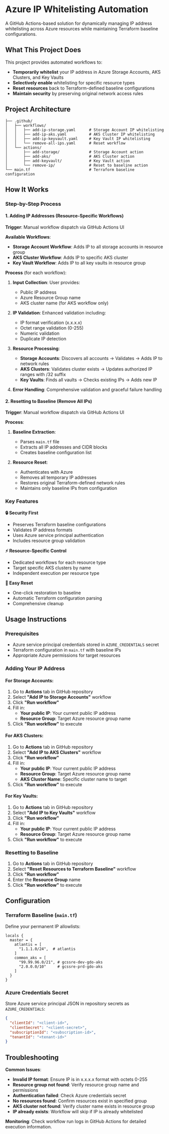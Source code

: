 # Azure IP Whitelisting Automation

A GitHub Actions-based solution for dynamically managing IP address whitelisting across Azure resources while maintaining Terraform baseline configurations.

## What This Project Does

This project provides automated workflows to:
- **Temporarily whitelist** your IP address in Azure Storage Accounts, AKS Clusters, and Key Vaults
- **Selectively enable** whitelisting for specific resource types
- **Reset resources** back to Terraform-defined baseline configurations
- **Maintain security** by preserving original network access rules

## Project Architecture

```
├── .github/
│   ├── workflows/
│   │   ├── add-ip-storage.yaml      # Storage Account IP whitelisting
│   │   ├── add-ip-aks.yaml          # AKS Cluster IP whitelisting
│   │   ├── add-ip-keyvault.yaml     # Key Vault IP whitelisting
│   │   └── remove-all-ips.yaml      # Reset workflow
│   └── actions/
│       ├── add-storage/             # Storage Account action
│       ├── add-aks/                 # AKS Cluster action
│       ├── add-keyvault/            # Key Vault action
│       └── remove-ip/               # Reset to baseline action
└── main.tf                          # Terraform baseline configuration
```

## How It Works

### Step-by-Step Process

#### 1. Adding IP Addresses (Resource-Specific Workflows)

**Trigger**: Manual workflow dispatch via GitHub Actions UI

**Available Workflows**:
- **Storage Account Workflow**: Adds IP to all storage accounts in resource group
- **AKS Cluster Workflow**: Adds IP to specific AKS cluster
- **Key Vault Workflow**: Adds IP to all key vaults in resource group

**Process** (for each workflow):
1. **Input Collection**: User provides:
   - Public IP address
   - Azure Resource Group name
   - AKS cluster name (for AKS workflow only)

2. **IP Validation**: Enhanced validation including:
   - IP format verification (x.x.x.x)
   - Octet range validation (0-255)
   - Numeric validation
   - Duplicate IP detection

3. **Resource Processing**:
   - **Storage Accounts**: Discovers all accounts → Validates → Adds IP to network rules
   - **AKS Clusters**: Validates cluster exists → Updates authorized IP ranges with /32 suffix
   - **Key Vaults**: Finds all vaults → Checks existing IPs → Adds new IP

4. **Error Handling**: Comprehensive validation and graceful failure handling

#### 2. Resetting to Baseline (Remove All IPs)

**Trigger**: Manual workflow dispatch via GitHub Actions UI

**Process**:
1. **Baseline Extraction**:
   - Parses `main.tf` file
   - Extracts all IP addresses and CIDR blocks
   - Creates baseline configuration list

2. **Resource Reset**:
   - Authenticates with Azure
   - Removes all temporary IP addresses
   - Restores original Terraform-defined network rules
   - Maintains only baseline IPs from configuration

### Key Features

**🔒 Security First**
- Preserves Terraform baseline configurations
- Validates IP address formats
- Uses Azure service principal authentication
- Includes resource group validation

**⚡ Resource-Specific Control**
- Dedicated workflows for each resource type
- Target specific AKS clusters by name
- Independent execution per resource type

**🔄 Easy Reset**
- One-click restoration to baseline
- Automatic Terraform configuration parsing
- Comprehensive cleanup

## Usage Instructions

### Prerequisites
- Azure service principal credentials stored in `AZURE_CREDENTIALS` secret
- Terraform configuration in `main.tf` with baseline IPs
- Appropriate Azure permissions for target resources

### Adding Your IP Address

#### For Storage Accounts:
1. Go to **Actions** tab in GitHub repository
2. Select **"Add IP to Storage Accounts"** workflow
3. Click **"Run workflow"**
4. Fill in:
   - **Your public IP**: Your current public IP address
   - **Resource Group**: Target Azure resource group name
5. Click **"Run workflow"** to execute

#### For AKS Clusters:
1. Go to **Actions** tab in GitHub repository
2. Select **"Add IP to AKS Clusters"** workflow
3. Click **"Run workflow"**
4. Fill in:
   - **Your public IP**: Your current public IP address
   - **Resource Group**: Target Azure resource group name
   - **AKS Cluster Name**: Specific cluster name to target
5. Click **"Run workflow"** to execute

#### For Key Vaults:
1. Go to **Actions** tab in GitHub repository
2. Select **"Add IP to Key Vaults"** workflow
3. Click **"Run workflow"**
4. Fill in:
   - **Your public IP**: Your current public IP address
   - **Resource Group**: Target Azure resource group name
5. Click **"Run workflow"** to execute

### Resetting to Baseline

1. Go to **Actions** tab in GitHub repository
2. Select **"Reset Resources to Terraform Baseline"** workflow
3. Click **"Run workflow"**
4. Enter the **Resource Group** name
5. Click **"Run workflow"** to execute

## Configuration

### Terraform Baseline (`main.tf`)
Define your permanent IP allowlists:

```hcl
locals {
  master = {
    atlantis = [
      "1.1.1.0/24",  # atlantis
    ]
    common_aks = [
      "99.99.96.0/21", # gcssre-dev-gdo-aks
      "2.0.0.0/10"     # gcssre-prd-gdo-aks
    ]
  }
}
```

### Azure Credentials Secret
Store Azure service principal JSON in repository secrets as `AZURE_CREDENTIALS`:

```json
{
  "clientId": "<client-id>",
  "clientSecret": "<client-secret>",
  "subscriptionId": "<subscription-id>",
  "tenantId": "<tenant-id>"
}
```

## Troubleshooting

**Common Issues**:
- **Invalid IP format**: Ensure IP is in x.x.x.x format with octets 0-255
- **Resource group not found**: Verify resource group name and permissions
- **Authentication failed**: Check Azure credentials secret
- **No resources found**: Confirm resources exist in specified group
- **AKS cluster not found**: Verify cluster name exists in resource group
- **IP already exists**: Workflow will skip if IP is already whitelisted

**Monitoring**: Check workflow run logs in GitHub Actions for detailed execution information.